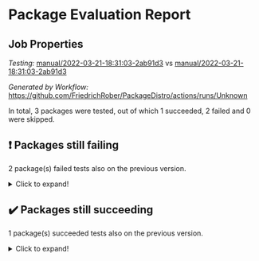 # Package Evaluation Report

## Job Properties

*Testing:* [manual/2022-03-21-18:31:03-2ab91d3](https://github.com/FriedrichRober/PackageDistro/blob/data/reports/manual/2022-03-21-18:31:03-2ab91d3/test-status.json) vs [manual/2022-03-21-18:31:03-2ab91d3](https://github.com/FriedrichRober/PackageDistro/blob/data/reports/manual/2022-03-21-18:31:03-2ab91d3/test-status.json)

*Generated by Workflow:* https://github.com/FriedrichRober/PackageDistro/actions/runs/Unknown

In total, 3 packages were tested, out of which 1 succeeded, 2 failed and 0 were skipped.

## :exclamation: Packages still failing

2 package(s) failed tests also on the previous version.<details> <summary>Click to expand!</summary>

- aclib 1.3.4 <br>
- agt 0.2 <br>
</details>

## :heavy_check_mark: Packages still succeeding

1 package(s) succeeded tests also on the previous version.<details> <summary>Click to expand!</summary>

- ace 5.5 <br>
</details>


